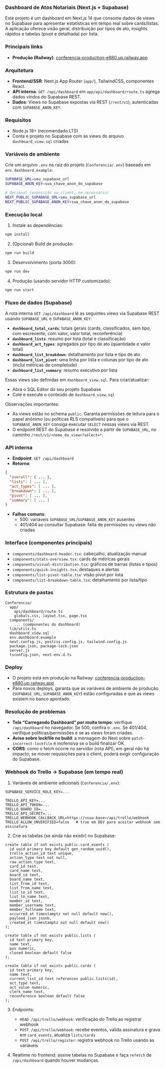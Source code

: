 ### Dashboard de Atos Notariais (Next.js + Supabase)

Este projeto é um dashboard em Next.js 14 que consome dados de views no Supabase para apresentar estatísticas em tempo real sobre cards/listas. A aplicação oferece visão geral, distribuição por tipos de ato, insights rápidos e tabelas (pivot e detalhada) por lista.

### Principais links
- **Produção (Railway)**: [conferencia-production-e880.up.railway.app](https://conferencia-production-e880.up.railway.app)

### Arquitetura
- **Frontend/SSR**: Next.js App Router (`app/`), TailwindCSS, componentes React.
- **API interna**: `GET /api/dashboard` em `app/api/dashboard/route.ts` agrega dados vindos do Supabase REST.
- **Dados**: Views no Supabase expostas via REST (`/rest/v1`), autenticadas com `SUPABASE_ANON_KEY`.

### Requisitos
- Node.js 18+ (recomendado LTS)
- Conta e projeto no Supabase com as views do arquivo `dashboard_view.sql` criadas

### Variáveis de ambiente
Crie um arquivo `.env` na raiz do projeto (`Conferencia/.env`) baseado em `env.dashboard.example`:

```bash
SUPABASE_URL=seu_supabase_url
SUPABASE_ANON_KEY=sua_chave_anon_do_supabase

# Opcional (exposição no client, se necessário)
NEXT_PUBLIC_SUPABASE_URL=seu_supabase_url
NEXT_PUBLIC_SUPABASE_ANON_KEY=sua_chave_anon_do_supabase
```

### Execução local
1. Instale as dependências:
```bash
npm install
```
2. (Opcional) Build de produção:
```bash
npm run build
```
3. Desenvolvimento (porta 3000):
```bash
npm run dev
```
4. Produção (usando servidor HTTP customizado):
```bash
npm run start
```

### Fluxo de dados (Supabase)
A rota interna `GET /api/dashboard` lê as seguintes views via Supabase REST usando `SUPABASE_URL` e `SUPABASE_ANON_KEY`:
- **`dashboard_total_cards`**: totais gerais (cards, classificados, sem tipo, com escrevente, com valor, valor total, reconferência)
- **`dashboard_lists`**: resumo por lista (total e classificação)
- **`dashboard_act_types`**: agregados por tipo de ato (quantidade e valor total)
- **`dashboard_list_breakdown`**: detalhamento por lista e tipo de ato
- **`dashboard_list_pivot`**: uma linha por lista e colunas por tipo de ato (inclui métricas de completude)
- **`dashboard_list_summary`**: resumo executivo por lista

Essas views são definidas em `dashboard_view.sql`. Para criar/atualizar:
- Abra o SQL Editor do seu projeto Supabase
- Cole e execute o conteúdo de `dashboard_view.sql`

Observações importantes:
- As views estão no schema `public`. Garanta permissões de leitura para o papel anônimo (ou políticas RLS compatíveis) para que o `SUPABASE_ANON_KEY` consiga executar `SELECT` nessas views via REST.
- O endpoint REST do Supabase é resolvido a partir de `SUPABASE_URL`, no caminho `/rest/v1/<nome_da_view>?select=*`.

### API interna
- **Endpoint**: `GET /api/dashboard`
- **Retorno**:
```json
{
  "overall": { ... },
  "lists": [ ... ],
  "act_types": [ ... ],
  "breakdown": [ ... ],
  "pivot": [ ... ],
  "summary": [ ... ]
}
```
- **Falhas comuns**:
  - 500: variáveis `SUPABASE_URL`/`SUPABASE_ANON_KEY` ausentes
  - 401/404 ao consultar Supabase: falta de permissões ou views não criadas

### Interface (componentes principais)
- `components/dashboard-header.tsx`: cabeçalho, atualização manual
- `components/stats-overview.tsx`: cards de métricas gerais
- `components/visual-distribution.tsx`: gráficos de barras (listas e tipos)
- `components/quick-insights.tsx`: destaques e alertas
- `components/list-pivot-table.tsx`: visão pivot por lista
- `components/list-breakdown-table.tsx`: detalhamento por lista/tipo

### Estrutura de pastas
```
Conferencia/
  app/
    api/dashboard/route.ts
    globals.css, layout.tsx, page.tsx
  components/
    ... (componentes do dashboard)
  lib/utils.ts
  dashboard_view.sql
  env.dashboard.example
  next.config.js, postcss.config.js, tailwind.config.js
  package.json, package-lock.json
  server.js
  tsconfig.json, next-env.d.ts
```

### Deploy
- O projeto está em produção na Railway: [conferencia-production-e880.up.railway.app](https://conferencia-production-e880.up.railway.app)
- Para novos deploys, garanta que as variáveis de ambiente de produção (`SUPABASE_URL`, `SUPABASE_ANON_KEY`) estão configuradas e que as views existem no banco apontado.

### Resolução de problemas
- **Tela “Carregando Dashboard” por muito tempo**: verifique `/api/dashboard` no navegador. Se 500, confira o `.env`. Se 401/404, verifique políticas/permissões e se as views foram criadas.
- **Aviso sobre lockfile no build**: a mensagem do Next sobre `patch-incorrect-lockfile` é inofensiva se o build finalizar OK.
- **CORS**: como o fetch ocorre no servidor (rota API), em geral não há impacto; se mover requisições para o client, poderá exigir configuração do Supabase.


### Webhook do Trello → Supabase (em tempo real)

1. Variáveis de ambiente adicionais (`Conferencia/.env`):

```
SUPABASE_SERVICE_ROLE_KEY=...

TRELLO_API_KEY=...
TRELLO_API_TOKEN=...
TRELLO_BOARD_ID=...
TRELLO_API_SECRET=...
TRELLO_WEBHOOK_CALLBACK_URL=https://<sua-base>/api/trello/webhook
TRELLO_ALLOW_UNVERIFIED=false   # true em DEV para aceitar webhook sem assinatura
```

2. Crie as tabelas (se ainda não existir) no Supabase:

```
create table if not exists public.card_events (
  id uuid primary key default gen_random_uuid(),
  trello_action_id text unique,
  action_type text not null,
  raw_action_type text,
  card_id text,
  card_name text,
  board_id text,
  board_name text,
  list_from_id text,
  list_from_name text,
  list_to_id text,
  list_to_name text,
  member_id text,
  member_username text,
  member_fullname text,
  occurred_at timestamptz not null default now(),
  payload_json jsonb,
  created_at timestamptz not null default now()
);

create table if not exists public.lists (
  id text primary key,
  name text,
  pos numeric,
  closed boolean default false
);

create table if not exists public.cards (
  id text primary key,
  name text,
  current_list_id text references public.lists(id),
  act_type text,
  act_value numeric,
  clerk_name text,
  reconference boolean default false
);
```

3. Endpoints:
   - `HEAD /api/trello/webhook`: verificação do Trello ao registrar webhook
   - `POST /api/trello/webhook`: recebe eventos, valida assinatura e grava em `card_events`, atualiza `lists/cards`
   - `POST /api/trello/register`: registra webhook no Trello usando as variáveis

4. Realtime no frontend: assine tabelas no Supabase e faça `refetch` de `/api/dashboard` quando houver mudanças.


